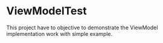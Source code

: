 # ViewModelTest
This project have to objective to demonstrate the ViewModel implementation work with simple example.
